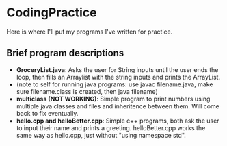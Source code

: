 # CodingPractice
Here is where I'll put my programs I've written for practice.
## Brief program descriptions
* **GroceryList.java**: Asks the user for String inputs until the user ends the loop, then fills an Arraylist with the string inputs and prints the ArrayList.
* (note to self for running java programs: use javac filename.java, make sure filename.class is created, then java filename)
* **multiclass (NOT WORKING)**: Simple program to print numbers using multiple java classes and files and inheritence between them. Will come back to fix eventually.
* **hello.cpp and helloBetter.cpp**: Simple c++ programs, both ask the user to input their name and prints a greeting. helloBetter.cpp works the same way as hello.cpp, just without "using namespace std".
